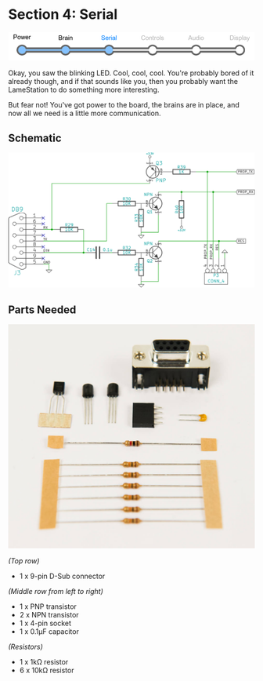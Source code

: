 # Section 4: Serial

![](images/prog_serial.png)

Okay, you saw the blinking LED. Cool, cool, cool. You're probably bored
of it already though, and if that sounds like you, then you probably
want the LameStation to do something more interesting.

But fear not! You've got power to the board, the brains are in place,
and now all we need is a little more communication.

## Schematic

![](images/14417959.png?width=500)

## Parts Needed

![](images/13893839.jpg?width=500)

_(Top row)_

- 1 x 9-pin D-Sub connector

_(Middle row from left to right)_

- 1 x PNP transistor
- 2 x NPN transistor
- 1 x 4-pin socket
- 1 x 0.1μF capacitor

_(Resistors)_

- 1 x 1kΩ resistor
- 6 x 10kΩ resistor
